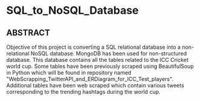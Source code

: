 # SQL_to_NoSQL_Database

## ABSTRACT
Objective of this project is converting a SQL relational database into a non-relational NoSQL database. MongoDB has been used for non-structured database. This database contains all the tables related to the ICC Cricket world cup. Some tables have been previously scraped using BeautifulSoup in Python which will be found in repository named "WebScrapping_TwitterAPI_and_ERDiagram_for_ICC_Test_players". Additional tables have been web scraped which contain various tweets corresponding to the trending hashtags during the world cup.
